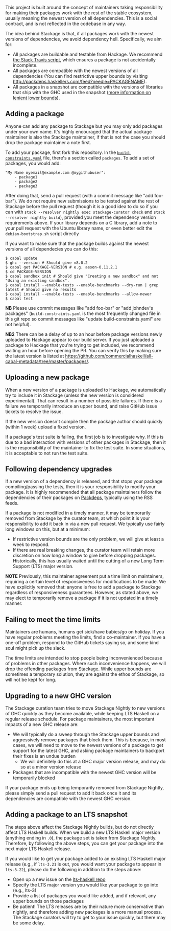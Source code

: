 This project is built around the concept of maintainers taking responsibility for making their packages work with the rest of the stable ecosystem, usually meaning the newest version of all dependencies. This is a social contract, and is not reflected in the codebase in any way.

The idea behind Stackage is that, if all packages work with the newest versions of dependencies, we avoid dependency hell. Specifically, we aim for:

* All packages are buildable and testable from Hackage. We recommend [the Stack Travis script](http://docs.haskellstack.org/en/stable/GUIDE.html#travis-with-caching), which ensures a package is not accidentally incomplete.
* All packages are compatible with the newest versions of all dependencies (You can find restrictive upper bounds by visiting http://packdeps.haskellers.com/feed?needle=PACKAGENAME).
* All packages in a snapshot are compatible with the versions of libraries that ship with the GHC used in the snapshot ([more information on lenient lower bounds](https://www.fpcomplete.com/blog/2014/05/lenient-lower-bounds)).

## Adding a package

Anyone can add any package to Stackage but you may only add packages under your own name. It's highly encouraged that the actual package maintainer is also the Stackage maintainer, if that is not the case you should drop the package maintainer a note first.

To add your package, first fork this repository.
In the [`build-constraints.yaml`](https://github.com/fpco/stackage/blob/master/build-constraints.yaml) file, there's a section called `packages`.
To add a set of packages, you would add:

    "My Name myemail@example.com @mygithubuser":
        - package1
        - package2
        - package3

After doing that, send a pull request (with a commit message like "add foo-bar"). We do not require new submissions to be tested against the rest of Stackage before the pull request (though it is a good idea to do so if you can with `stack --resolver nightly exec stackage-curator check` and `stack --resolver nightly build`), provided you meet the dependency version requirements above. If your library depends on a C library, add a note to your pull request with the Ubuntu library name, or even better edit the `debian-bootstrap.sh` script directly

If you want to make sure that the package builds against the newest versions of all dependecies you can do this:
```
$ cabal update
$ ghc --version # Should give v8.0.2
$ cabal get PACKAGE-VERSION # e.g. aeson-0.11.2.1
$ cd PACKAGE-VERSION
$ cabal sandbox init # Should give "Creating a new sandbox" and not "Using an existing sandbox".
$ cabal install --enable-tests --enable-benchmarks --dry-run | grep latest # Should give no results
$ cabal install --enable-tests --enable-benchmarks --allow-newer
$ cabal test
```

**NB** Please use commit messages like "add foo-bar" or "add johndev's packages"
(`build-constraints.yaml` is the most frequently changed file in this git repo
so commit messages like "update build-constraints.yaml" are not helpful).

**NB2** There can be a delay of up to an hour before package versions
newly uploaded to Hackage appear to our build server. If you just
uploaded a package to Hackage that you're trying to get included, we
recommend waiting an hour before opening the PR. You can verify this
by making sure the latest version is listed at 
https://github.com/commercialhaskell/all-cabal-metadata/tree/master/packages/.

## Uploading a new package

When a new version of a package is uploaded to Hackage, we automatically try to include it in Stackage (unless the new version is considered experimental). That can result in a number of possible failures. If there is a failure we temporarily introduce an upper bound, and raise GitHub issue tickets to resolve the issue.

If the new version doesn't compile then the package author should quickly (within 1 week) upload a fixed version.

If a package's test suite is failing, the first job is to investigate why. If this is due to a bad interaction with versions of other packages in Stackage, then it is the responsibility of the maintainer to fix the test suite. In some situations, it is acceptable to not run the test suite.


## Following dependency upgrades

If a new version of a dependency is released, and that stops your package compiling/passing the tests, then it is your responsibility to modify your package. It is highly recommended that all package maintainers follow the dependencies of their packages on [Packdeps](http://packdeps.haskellers.com/), typically using the RSS feeds.

If a package is not modified in a timely manner, it may be temporarily
removed from Stackage by the curator team, at which point it is your
responsibility to add it back in via a new pull request. We typically
use fairly long windows on this, but at a minimum:

* If restrictive version bounds are the only problem, we will give at
  least a week to respond.
* If there are real breaking changes, the curator team will retain
  more discretion on how long a window to give before dropping
  packages. Historically, this has usually waited until the cutting of
  a new Long Term Support (LTS) major version.

**NOTE** Previously, this maintainer agreement put a time limit on
maintainers, requiring a certain level of responsiveness for
modifications to be made. We have explicitly removed that: anyone is
free to add a package to Stackage regardless of responsiveness
guarantees. However, as stated above, we may elect to temporarily
remove a package if it is not updated in a timely manner.


## Failing to meet the time limits

Maintainers are humans, humans get sick/have babies/go on holiday. If you have regular problems meeting the limits, find a co-maintainer. If you have a one-off problem, respond to the GitHub tickets saying so, and some kind soul might pick up the slack.

The time limits are intended to stop people being inconvenienced because of problems in other packages. Where such inconvenience happens, we will drop the offending packages from Stackage. While upper bounds are sometimes a temporary solution, they are against the ethos of Stackage, so will not be kept for long.

## Upgrading to a new GHC version

The Stackage curation team tries to move Stackage Nightly to new versions of GHC quickly as they become available, while keeping LTS Haskell on a regular release schedule. For package maintainers, the most important impacts of a new GHC release are:

* We will typically do a sweep through the Stackage upper bounds and aggressively remove packages that block them. This is because, in most cases, we will need to move to the newest versions of a package to get support for the latest GHC, and asking package maintainers to backport their fixes is an undue burden
    * We will definitely do this at a GHC major version release, and may do so at a minor version release
* Packages that are incompatible with the newest GHC version will be temporarily blocked

If your package ends up being temporarily removed from Stackage Nightly, please simply send a pull request to add it back once it and its dependencies are compatible with the newest GHC version.

## Adding a package to an LTS snapshot

The steps above affect the Stackage Nightly builds, but do not directly affect
LTS Haskell builds. When we build a new LTS Haskell major version (anything
ending in `.0`), the package set is taken from Stackage Nightly. Therefore, by
following the above steps, you can get your package into the next major LTS
Haskell release.

If you would like to get your package added to an existing LTS Haskell major
release (e.g., if `lts-3.21` is out, you would want your package to appear in
`lts-3.22`), please do the following in addition to the steps above:

* Open up a new issue on the [lts-haskell repo](https://github.com/fpco/lts-haskell/issues/new)
* Specify the LTS major version you would like your package to go into (e.g., lts-3)
* Provide a list of packages you would like added, and if relevant, any upper bounds on those packages
* Be patient! The LTS releases are by their nature more conservative than nightly, and therefore adding new packages is a more manual process. The Stackage curators will try to get to your issue quickly, but there may be some delay.
